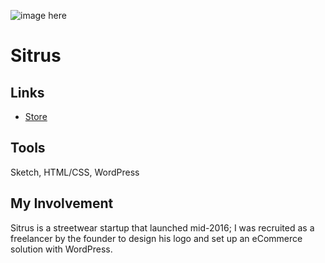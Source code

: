 ![image here](/img/work/sitrus.png)

# Sitrus

## Links

* [Store](http://sitrusclothing.com)

## Tools

Sketch, HTML/CSS, WordPress

## My Involvement

Sitrus is a streetwear startup that launched mid-2016; I was recruited as a freelancer by the founder to design his logo and set up an eCommerce solution with WordPress.
